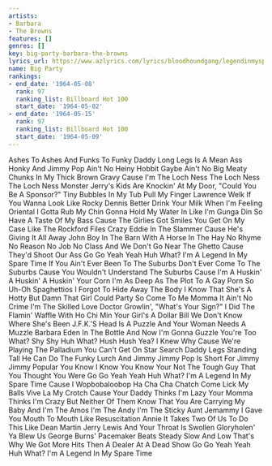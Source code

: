 ```yaml
---
artists:
- Barbara
- The Browns
features: []
genres: []
key: big-party-barbara-the-browns
lyrics_url: https://www.azlyrics.com/lyrics/bloodhoundgang/legendinmysparetime.html
name: Big Party
rankings:
- end_date: '1964-05-08'
  rank: 97
  ranking_list: Billboard Hot 100
  start_date: '1964-05-02'
- end_date: '1964-05-15'
  rank: 97
  ranking_list: Billboard Hot 100
  start_date: '1964-05-09'
---
```


Ashes To Ashes And Funks To Funky
Daddy Long Legs Is A Mean Ass Honky
And Jimmy Pop Ain't No Heiny Hobbit Gaybe
Ain't No Big Meaty Chunks In My Thick Brown Gravy
Cause I'm The Loch Ness The Loch Ness The Loch Ness Monster
Jerry's Kids Are Knockin' At My Door, "Could You Be A Sponsor?"
Tiny Bubbles In My Tub Pull My Finger Lawrence Welk
If You Wanna Look Like Rocky Dennis Better Drink Your Milk
When I'm Feeling Oriental I Gotta Rub My Chin
Gonna Hold My Water In Like I'm Gunga Din
So Have A Taste Of My Bass Cause The Girlies Got Smiles
You Get On My Case Like The Rockford Files
Crazy Eddie In The Slammer Cause He's Giving It All Away
John Boy In The Barn With A Horse In The Hay
No Rhyme No Reason No Job No Class
And We Don't Go Near The Ghetto Cause They'd Shoot Our Ass
Go Go Yeah Yeah Huh What?
I'm A Legend In My Spare Time
If You Ain't Ever Been To The Suburbs
Don't Ever Come To The Suburbs
Cause You Wouldn't Understand The Suburbs
Cause I'm A Huskin' A Huskin' A Huskin' Your Corn
I'm As Deep As The Plot To A Gay Porn
So Uh-Oh Spaghettios I Forgot To Hide Away The Body
I Know That She's A Hotty But Damn That Girl Could Party
So Come To Me Momma It Ain't No Crime
I'm The Skilled Love Doctor Growlin', "What's Your Sign?"
I Did The Flamin' Waffle With Ho Chi Min
Your Girl's A Dollar Bill We Don't Know Where She's Been
J.F.K.'S Head Is A Puzzle And Your Woman Needs A Muzzle
Barbara Eden In The Bottle And Now I'm Gonna Guzzle
You're Too What? Shy Shy Huh What?
Hush Hush Yea? I Knew Why
Cause We're Playing The Palladium You Can't Get On Star Search
Daddy Legs Standing Tall He Can Do The Funky Lurch
And Jimmy Jimmy Pop Is Short For Jimmy Jimmy Popular
You Know I Know You Know Your Not The Tough Guy That You Thought You Were
Go Go Yeah Yeah Huh What?
I'm A Legend In My Spare Time
Cause I Wopbobaloobop
Ha Cha Cha Chatch
Come Lick My Balls
Vive La My Crotch
Cause Your Daddy Thinks I'm Lazy Your Momma Thinks I'm Crazy
But Neither Of Them Know That You Are Carrying My Baby
And I'm The Amos I'm The Andy I'm The Sticky Aunt Jemammy
I Gave You Mouth To Mouth Like Resuscitation Annie
It Takes Two Of Us To Do This Like Dean Martin Jerry Lewis
And Your Throat Is Swollen Gloryholen' Ya Blew Us
George Burns' Pacemaker Beats Steady Slow And Low
That's Why We Got More Hits Then A Dealer At A Dead Show 
Go Go Yeah Yeah Huh What?
I'm A Legend In My Spare Time



